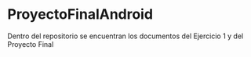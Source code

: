 # ProyectoFinalAndroid
<title>Proyecto Final Integrador - Desarrollo de Aplicaciones Móviles - Argentina Programa 4.0</title>
<p>Dentro del repositorio se encuentran los documentos del Ejercicio 1 y del Proyecto Final</p>

